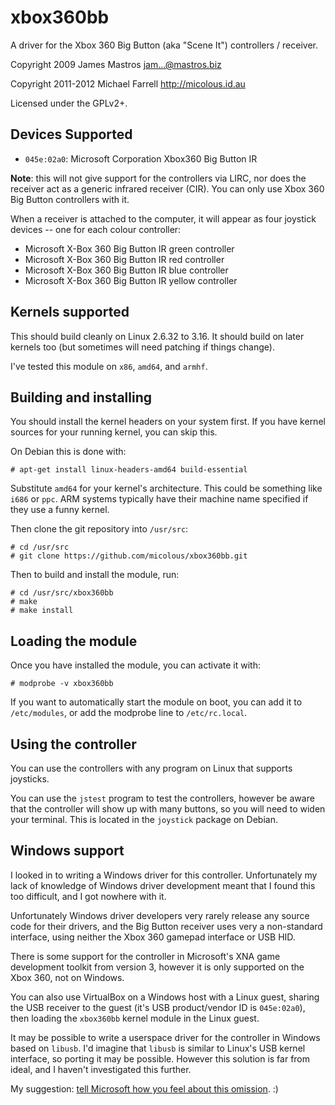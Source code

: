# xbox360bb #

A driver for the Xbox 360 Big Button (aka "Scene It") controllers / receiver.

Copyright 2009 James Mastros <jam...@mastros.biz>

Copyright 2011-2012 Michael Farrell <http://micolous.id.au>

Licensed under the GPLv2+.

## Devices Supported ##

 * `045e:02a0`: Microsoft Corporation Xbox360 Big Button IR

**Note**: this will not give support for the controllers via LIRC, nor does the receiver act as a generic infrared receiver (CIR).  You can only use Xbox 360 Big Button controllers with it.

When a receiver is attached to the computer, it will appear as four joystick devices -- one for each colour controller:

 * Microsoft X-Box 360 Big Button IR green controller
 * Microsoft X-Box 360 Big Button IR red controller
 * Microsoft X-Box 360 Big Button IR blue controller
 * Microsoft X-Box 360 Big Button IR yellow controller

## Kernels supported ##

This should build cleanly on Linux 2.6.32 to 3.16.  It should build on later kernels too (but sometimes will need patching if things change).

I've tested this module on `x86`, `amd64`, and `armhf`.

## Building and installing ##

You should install the kernel headers on your system first.  If you have kernel sources for your running kernel, you can skip this.

On Debian this is done with:

	# apt-get install linux-headers-amd64 build-essential

Substitute `amd64` for your kernel's architecture.  This could be something like `i686` or `ppc`.  ARM systems typically have their machine name specified if they use a funny kernel.

Then clone the git repository into `/usr/src`:

	# cd /usr/src
	# git clone https://github.com/micolous/xbox360bb.git

Then to build and install the module, run:

	# cd /usr/src/xbox360bb
	# make
	# make install

## Loading the module ##

Once you have installed the module, you can activate it with:

	# modprobe -v xbox360bb
	
If you want to automatically start the module on boot, you can add it to `/etc/modules`, or add the modprobe line to `/etc/rc.local`.

## Using the controller ##

You can use the controllers with any program on Linux that supports joysticks.

You can use the `jstest` program to test the controllers, however be aware that the controller will show up with many buttons, so you will need to widen your terminal.  This is located in the `joystick` package on Debian.

## Windows support ##

I looked in to writing a Windows driver for this controller.  Unfortunately my lack of knowledge of Windows driver development meant that I found this too difficult, and I got nowhere with it.

Unfortunately Windows driver developers very rarely release any source code for their drivers, and the Big Button receiver uses very a non-standard interface, using neither the Xbox 360 gamepad interface or USB HID.

There is some support for the controller in Microsoft's XNA game development toolkit from version 3, however it is only supported on the Xbox 360, not on Windows.

You can also use VirtualBox on a Windows host with a Linux guest, sharing the USB receiver to the guest (it's USB product/vendor ID is `045e:02a0`), then loading the `xbox360bb` kernel module in the Linux guest.

It may be possible to write a userspace driver for the controller in Windows based on `libusb`.  I'd imagine that `libusb` is similar to Linux's USB kernel interface, so porting it may be possible.  However this solution is far from ideal, and I haven't investigated this further.

My suggestion: [tell Microsoft how you feel about this omission](http://forums.create.msdn.com/forums/t/5485.aspx?PageIndex=1). :)

